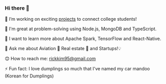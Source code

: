 ### Hi there 👋


🔭 I’m working on exciting [projects](https://www.popsocial.app) to connect college students! 

🧠 I'm great at problem-solving using Node.js, MongoDB and TypeScript. 

🌱 I want to learn more about Apache Spark, TensorFlow and React-Native. 

💬 Ask me about Aviation 🛫 Real estate 🏡 and Startups!💡 

😊 How to reach me: [rickkim95@gmail.com](rickkim95@gmail.com)

⚡ Fun fact: I love dumplings so much that I've named my car mandoo (Korean for Dumplings)

